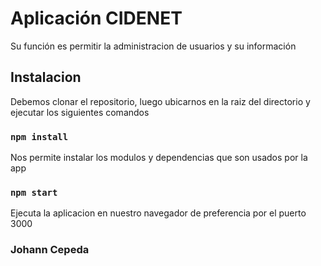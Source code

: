 # Aplicación CIDENET 

Su función es permitir la administracion de usuarios y su información

## Instalacion

Debemos clonar el repositorio, luego ubicarnos en la raiz del directorio y ejecutar los siguientes comandos

### `npm install`

Nos permite instalar los modulos y dependencias que son usados por la app

### `npm start`

Ejecuta la aplicacion en nuestro navegador de preferencia por el puerto 3000


### Johann Cepeda